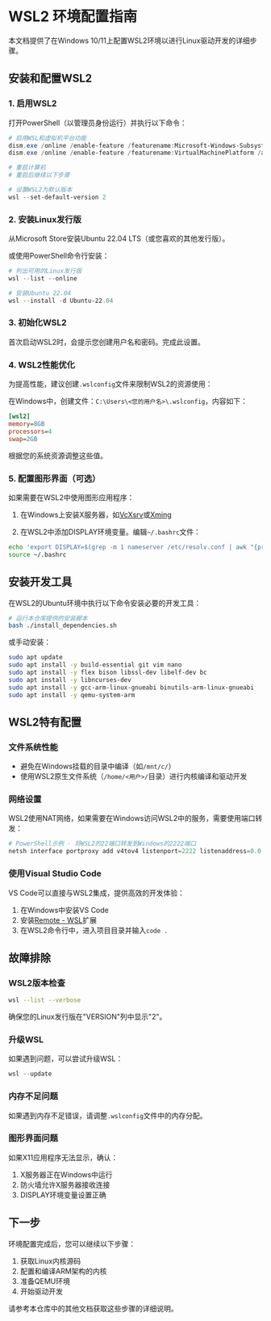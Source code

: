 # WSL2 环境配置指南

本文档提供了在Windows 10/11上配置WSL2环境以进行Linux驱动开发的详细步骤。

## 安装和配置WSL2

### 1. 启用WSL2

打开PowerShell（以管理员身份运行）并执行以下命令：

```powershell
# 启用WSL和虚拟机平台功能
dism.exe /online /enable-feature /featurename:Microsoft-Windows-Subsystem-Linux /all /norestart
dism.exe /online /enable-feature /featurename:VirtualMachinePlatform /all /norestart

# 重启计算机
# 重启后继续以下步骤

# 设置WSL2为默认版本
wsl --set-default-version 2
```

### 2. 安装Linux发行版

从Microsoft Store安装Ubuntu 22.04 LTS（或您喜欢的其他发行版）。

或使用PowerShell命令行安装：

```powershell
# 列出可用的Linux发行版
wsl --list --online

# 安装Ubuntu 22.04
wsl --install -d Ubuntu-22.04
```

### 3. 初始化WSL2

首次启动WSL2时，会提示您创建用户名和密码。完成此设置。

### 4. WSL2性能优化

为提高性能，建议创建`.wslconfig`文件来限制WSL2的资源使用：

在Windows中，创建文件：`C:\Users\<您的用户名>\.wslconfig`，内容如下：

```ini
[wsl2]
memory=8GB
processors=4
swap=2GB
```

根据您的系统资源调整这些值。

### 5. 配置图形界面（可选）

如果需要在WSL2中使用图形应用程序：

1. 在Windows上安装X服务器，如[VcXsrv](https://sourceforge.net/projects/vcxsrv/)或[Xming](https://sourceforge.net/projects/xming/)

2. 在WSL2中添加DISPLAY环境变量。编辑`~/.bashrc`文件：

```bash
echo 'export DISPLAY=$(grep -m 1 nameserver /etc/resolv.conf | awk "{print \$2}"):0.0' >> ~/.bashrc
source ~/.bashrc
```

## 安装开发工具

在WSL2的Ubuntu环境中执行以下命令安装必要的开发工具：

```bash
# 运行本仓库提供的安装脚本
bash ./install_dependencies.sh
```

或手动安装：

```bash
sudo apt update
sudo apt install -y build-essential git vim nano
sudo apt install -y flex bison libssl-dev libelf-dev bc
sudo apt install -y libncurses-dev 
sudo apt install -y gcc-arm-linux-gnueabi binutils-arm-linux-gnueabi
sudo apt install -y qemu-system-arm
```

## WSL2特有配置

### 文件系统性能

* 避免在Windows挂载的目录中编译（如`/mnt/c/`）
* 使用WSL2原生文件系统（`/home/<用户>/`目录）进行内核编译和驱动开发

### 网络设置

WSL2使用NAT网络，如果需要在Windows访问WSL2中的服务，需要使用端口转发：

```powershell
# PowerShell示例 - 将WSL2的22端口转发到Windows的2222端口
netsh interface portproxy add v4tov4 listenport=2222 listenaddress=0.0.0.0 connectport=22 connectaddress=$(wsl hostname -I)
```

### 使用Visual Studio Code

VS Code可以直接与WSL2集成，提供高效的开发体验：

1. 在Windows中安装VS Code
2. 安装[Remote - WSL](https://marketplace.visualstudio.com/items?itemName=ms-vscode-remote.remote-wsl)扩展
3. 在WSL2命令行中，进入项目目录并输入`code .`

## 故障排除

### WSL2版本检查

```bash
wsl --list --verbose
```

确保您的Linux发行版在"VERSION"列中显示"2"。

### 升级WSL

如果遇到问题，可以尝试升级WSL：

```powershell
wsl --update
```

### 内存不足问题

如果遇到内存不足错误，请调整`.wslconfig`文件中的内存分配。

### 图形界面问题

如果X11应用程序无法显示，确认：

1. X服务器正在Windows中运行
2. 防火墙允许X服务器接收连接
3. DISPLAY环境变量设置正确

## 下一步

环境配置完成后，您可以继续以下步骤：

1. 获取Linux内核源码
2. 配置和编译ARM架构的内核
3. 准备QEMU环境
4. 开始驱动开发

请参考本仓库中的其他文档获取这些步骤的详细说明。
